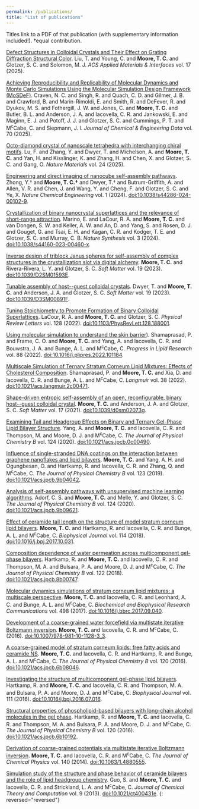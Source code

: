 ```yaml
---
permalink: /publications/
title: "List of publications"
---
```

Titles link to a PDF of that publication (with supplementary information included!). †equal contribution.

[Defect Structures in Colloidal Crystals and Their Effect on Grating Diffraction Structural Color](https://tcmoore3.github.io/pdfs/liu_et_al-acsami-2025.pdf). 
Liu, T. and Young, C. and __Moore, T. C.__ and Glotzer, S. C. and Solomon, M. J. 
 _ACS Applied Materials \& Interfaces_ vol. 17 (2025). 

[Achieving Reproducibility and Replicability of Molecular Dynamics and Monte Carlo Simulations Using the Molecular Simulation Design Framework (MoSDeF)](https://tcmoore3.github.io/pdfs/craven_et_al-jced-2025.pdf). 
Craven, N. C. and Singh, R. and Quach, C. D. and Gilmer, J. B. and Crawford, B. and Marin-Rimoldi, E. and Smith, R. and DeFever, R. and Dyukov, M. S. and Fothergill, J. W. and Jones, C. and __Moore, T. C.__ and Butler, B. L. and Anderson, J. A. and Iacovella, C. R. and Jankowski, E. and Maginn, E. J. and Potoff, J. J. and Glotzer, S. C. and Cummings, P. T. and M<sup>c</sup>Cabe, C. and Siepmann, J. I. 
 _Journal of Chemical \& Engineering Data_ vol. 70 (2025). 

[Octo-diamond crystal of nanoscale tetrahedra with interchanging chiral motifs](https://tcmoore3.github.io/pdfs/lu_et_al-natmat-2025.pdf). 
Lu, F. and Zhang, Y. and Dwyer, T. and Michelson, A. and __Moore, T. C.__ and Yan, H. and Kisslinger, K. and Zhang, H. and Chen, X. and Glotzer, S. C. and Gang, O. 
 _Nature Materials_ vol. 24 (2025). 

[Engineering and direct imaging of nanocube self-assembly pathways](https://tcmoore3.github.io/pdfs/zhong_et_al-natchemeng-2024.pdf). 
Zhong, Y.† and __Moore, T. C.†__ and Dwyer, T.† and Butrum-Griffith, A. and Allen, V. R. and Chen, J. and Wang, Y. and Cheng, F. and Glotzer, S. C. and Ye, X. 
 _Nature Chemical Engineering_ vol. 1 (2024). 
[doi:10.1038/s44286-024-00102-9](https://doi.org/10.1038/s44286-024-00102-9).

[Crystallization of binary nanocrystal superlattices and the relevance of short-range attraction](https://tcmoore3.github.io/pdfs/marino_et_al-nat_synthesis-2024.pdf). 
Marino, E. and LaCour, R. A. and __Moore, T. C.__ and van Dongen, S. W. and Keller, A. W. and An, D. and Yang, S. and Rosen, D. J. and Gouget, G. and Tsai, E. H. and Kagan, C. R. and Kodger, T. E. and Glotzer, S. C. and Murray, C. B. 
 _Nature Synthesis_ vol. 3 (2024). 
[doi:10.1038/s44160-023-00460-x](https://doi.org/10.1038/s44160-023-00460-x).

[Inverse design of triblock Janus spheres for self-assembly of complex structures in the crystallization slot via digital alchemy](https://tcmoore3.github.io/pdfs/rivera-rivera_et_al-soft_matter-2023.pdf). 
__Moore, T. C.__ and Rivera-Rivera, L. Y. and Glotzer, S. C. 
 _Soft Matter_ vol. 19 (2023). 
[doi:10.1039/D2SM01593E](https://doi.org/10.1039/D2SM01593E).

[Tunable assembly of host--guest colloidal crystals](https://tcmoore3.github.io/pdfs/dwyer_et_al-soft_matter-2023.pdf). 
Dwyer, T. and __Moore, T. C.__ and Anderson, J. A. and Glotzer, S. C. 
 _Soft Matter_ vol. 19 (2023). 
[doi:10.1039/D3SM00891F](https://doi.org/10.1039/D3SM00891F).

[Tuning Stoichiometry to Promote Formation of Binary Colloidal Superlattices](https://tcmoore3.github.io/pdfs/lacour_et_al-prl-2022.pdf). 
LaCour, R. A. and __Moore, T. C.__ and Glotzer, S. C. 
 _Physical Review Letters_ vol. 128 (2022). 
[doi:10.1103/PhysRevLett.128.188001](https://doi.org/10.1103/PhysRevLett.128.188001).

[Using molecular simulation to understand the skin barrier](https://tcmoore3.github.io/pdfs/shamaprasad_et_al-plr-2022.pdf)). 
Shamaprasad, P. and Frame, C. O. and __Moore, T. C.__ and Yang, A. and Iacovella, C. R. and Bouwstra, J. A. and Bunge, A. L. and M<sup>c</sup>Cabe, C. 
 _Progress in Lipid Research_ vol. 88 (2022). 
[doi:10.1016/j.plipres.2022.101184](https://doi.org/10.1016/j.plipres.2022.101184).

[Multiscale Simulation of Ternary Stratum Corneum Lipid Mixtures: Effects of Cholesterol Composition](https://tcmoore3.github.io/pdfs/). 
Shamaprasad, P. and __Moore, T. C.__ and Xia, D. and Iacovella, C. R. and Bunge, A. L. and M<sup>c</sup>Cabe, C. 
 _Langmuir_ vol. 38 (2022). 
[doi:10.1021/acs.langmuir.2c00471](https://doi.org/10.1021/acs.langmuir.2c00471).

[Shape-driven entropic self-assembly of an open, reconfigurable, binary host--guest colloidal crystal](https://tcmoore3.github.io/pdfs/). 
__Moore, T. C.__ and Anderson, J. A. and Glotzer, S. C. 
 _Soft Matter_ vol. 17 (2021). 
[doi:10.1039/d0sm02073g](https://doi.org/10.1039/d0sm02073g).

[Examining Tail and Headgroup Effects on Binary and Ternary Gel-Phase Lipid Bilayer Structure](https://tcmoore3.github.io/pdfs/). 
Yang, A. and __Moore, T. C.__ and Iacovella, C. R. and Thompson, M. and Moore, D. J. and M<sup>c</sup>Cabe, C. 
 _The Journal of Physical Chemistry B_ vol. 124 (2020). 
[doi:10.1021/acs.jpcb.0c00490](https://doi.org/10.1021/acs.jpcb.0c00490).

[Influence of single-stranded DNA coatings on the interaction between graphene nanoflakes and lipid bilayers](https://tcmoore3.github.io/pdfs/). 
__Moore, T. C.__ and Yang, A. H. and Ogungbesan, O. and Hartkamp, R. and Iacovella, C. R. and Zhang, Q. and M<sup>c</sup>Cabe, C. 
 _The Journal of Physical Chemistry B_ vol. 123 (2019). 
[doi:10.1021/acs.jpcb.9b04042](https://doi.org/10.1021/acs.jpcb.9b04042).

[Analysis of self-assembly pathways with unsupervised machine learning algorithms](https://tcmoore3.github.io/pdfs/). 
Adorf, C. S. and __Moore, T. C.__ and Melle, Y. and Glotzer, S. C. 
 _The Journal of Physical Chemistry B_ vol. 124 (2020). 
[doi:10.1021/acs.jpcb.9b09621](https://doi.org/10.1021/acs.jpcb.9b09621).

[Effect of ceramide tail length on the structure of model stratum corneum lipid bilayers](https://tcmoore3.github.io/pdfs/). 
__Moore, T. C.__ and Hartkamp, R. and Iacovella, C. R. and Bunge, A. L. and M<sup>c</sup>Cabe, C. 
 _Biophysical Journal_ vol. 114 (2018). 
[doi:10.1016/j.bpj.2017.10.031](https://doi.org/10.1016/j.bpj.2017.10.031).

[Composition dependence of water permeation across multicomponent gel-phase bilayers](https://tcmoore3.github.io/pdfs/). 
Hartkamp, R. and __Moore, T. C.__ and Iacovella, C. R. and Thompson, M. A. and Bulsara, P. A. and Moore, D. J. and M<sup>c</sup>Cabe, C. 
 _The Journal of Physical Chemistry B_ vol. 122 (2018). 
[doi:10.1021/acs.jpcb.8b00747](https://doi.org/10.1021/acs.jpcb.8b00747).

[Molecular dynamics simulations of stratum corneum lipid mixtures: a multiscale perspective](https://tcmoore3.github.io/pdfs/). 
__Moore, T. C.__ and Iacovella, C. R. and Leonhard, A. C. and Bunge, A. L. and M<sup>c</sup>Cabe, C. 
 _Biochemical and Biophysical Research Communications_ vol. 498 (2017). 
[doi:10.1016/j.bbrc.2017.09.040](https://doi.org/10.1016/j.bbrc.2017.09.040).

[Development of a coarse-grained water forcefield via multistate iterative Boltzmann inversion](https://tcmoore3.github.io/pdfs/). 
__Moore, T. C.__ and Iacovella, C. R. and M<sup>c</sup>Cabe, C. 
 (2016). 
[doi:10.1007/978-981-10-1128-3_3](https://doi.org/10.1007/978-981-10-1128-3_3).

[A coarse-grained model of stratum corneum lipids: free fatty acids and ceramide NS](https://tcmoore3.github.io/pdfs/). 
__Moore, T. C.__ and Iacovella, C. R. and Hartkamp, R. and Bunge, A. L. and M<sup>c</sup>Cabe, C. 
 _The Journal of Physical Chemistry B_ vol. 120 (2016). 
[doi:10.1021/acs.jpcb.6b08046](https://doi.org/10.1021/acs.jpcb.6b08046).

[Investigating the structure of multicomponent gel-phase lipid bilayers](https://tcmoore3.github.io/pdfs/). 
Hartkamp, R. and __Moore, T. C.__ and Iacovella, C. R. and Thompson, M. A. and Bulsara, P. A. and Moore, D. J. and M<sup>c</sup>Cabe, C. 
 _Biophysical Journal_ vol. 111 (2016). 
[doi:10.1016/j.bpj.2016.07.016](https://doi.org/10.1016/j.bpj.2016.07.016).

[Structural properties of phospholipid-based bilayers with long-chain alcohol molecules in the gel phase](https://tcmoore3.github.io/pdfs/). 
Hartkamp, R. and __Moore, T. C.__ and Iacovella, C. R. and Thompson, M. A. and Bulsara, P. A. and Moore, D. J. and M<sup>c</sup>Cabe, C. 
 _The Journal of Physical Chemistry B_ vol. 120 (2016). 
[doi:10.1021/acs.jpcb.6b10192](https://doi.org/10.1021/acs.jpcb.6b10192).

[Derivation of coarse-grained potentials via multistate iterative Boltzmann inversion](https://tcmoore3.github.io/pdfs/). 
__Moore, T. C.__ and Iacovella, C. R. and M<sup>c</sup>Cabe, C. 
 _The Journal of Chemical Physics_ vol. 140 (2014). 
[doi:10.1063/1.4880555](https://doi.org/10.1063/1.4880555).

[Simulation study of the structure and phase behavior of ceramide bilayers and the role of lipid headgroup chemistry](https://tcmoore3.github.io/pdfs/). 
Guo, S. and __Moore, T. C.__ and Iacovella, C. R. and Strickland, L. A. and M<sup>c</sup>Cabe, C. 
 _Journal of Chemical Theory and Computation_ vol. 9 (2013). 
[doi:10.1021/ct400431e](https://doi.org/10.1021/ct400431e).
{: reversed="reversed"}

